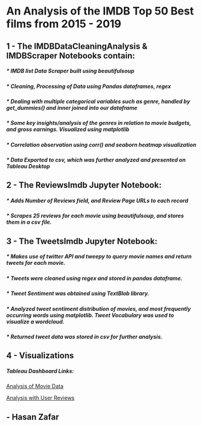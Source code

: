 # An Analysis of the IMDB Top 50 Best films from 2015 - 2019

## 1 - The IMDBDataCleaningAnalysis & IMDBScraper Notebooks contain:
##### * IMDB list Data Scraper built using beautifulsoup
##### * Cleaning, Processing of Data using Pandas dataframes, regex
##### * Dealing with multiple categorical variables such as genre, handled by get_dummies() and inner joined into our dataframe
##### * Some key insights/analysis of the genres in relation to movie budgets, and gross earnings. Visualized using matplotlib
##### * Correlation observation using corr() and seaborn heatmap visualization
##### * Data Exported to csv, which was further analyzed and presented on Tableau Desktop


## 2 - The ReviewsImdb Jupyter Notebook:
##### * Adds Number of Reviews field, and Review Page URLs to each record
##### * Scrapes 25 reviews for each movie using beautifulsoup, and stores them in a csv file.


## 3 - The TweetsImdb Jupyter Notebook:
##### * Makes use of twitter API and tweepy to query movie names and return tweets for each movie.
##### * Tweets were cleaned using regex and stored in pandas dataframe.
##### * Tweet Sentiment was obtained using TextBlob library.
##### * Analyzed tweet sentiment distribution of movies, and most frequently occurring words using matplotlib. Tweet Vocabulary was used to visualize a wordcloud.
##### * Returned tweet data was stored in csv for further analysis.


## 4 - Visualizations
##### Tableau Dashboard Links:
[Analysis of Movie Data](https://public.tableau.com/views/IMDBTop2502015-2019/Whatdoesittaketobeagreatmovietoday?:display_count=y&:origin=viz_share_link)

[Analysis with User Reviews](https://public.tableau.com/views/IMDBUserReviewAnalysis/TrendsforIMDBUserReviews?:display_count=y&:origin=viz_share_link)

## - Hasan Zafar

